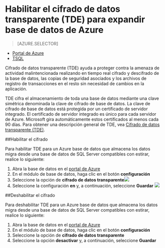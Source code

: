 <properties
   pageTitle="Habilitar el cifrado de datos transparente (TDE) para SQL Server Database estiramiento en Azure | Microsoft Azure"
   description="Habilitar el cifrado de datos transparente (TDE) para SQL Server Database estiramiento en Azure"
   services="sql-server-stretch-database"
   documentationCenter=""
   authors="douglaslMS"
   manager="barbkess"
   editor=""/>

<tags
   ms.service="sql-server-stretch-database"
   ms.workload="data-management"
   ms.tgt_pltfrm="na"
   ms.devlang="na"
   ms.topic="article"
   ms.date="06/14/2016"
   ms.author="douglaslMS"/>

# <a name="enable-transparent-data-encryption-tde-for-stretch-database-on-azure"></a>Habilitar el cifrado de datos transparente (TDE) para expandir base de datos de Azure
> [AZURE.SELECTOR]
- [Portal de Azure](sql-server-stretch-database-encryption-tde.md)
- [TSQL](sql-server-stretch-database-tde-tsql.md)

Cifrado de datos transparente (TDE) ayuda a proteger contra la amenaza de actividad malintencionada realizando en tiempo real cifrado y descifrado de la base de datos, las copias de seguridad asociados y los archivos de registro de transacciones en el resto sin necesidad de cambios en la aplicación.

TDE cifra el almacenamiento de toda una base de datos mediante una clave simétrica denominada la clave de cifrado de base de datos. La clave de cifrado de base de datos está protegida por un certificado de servidor integrado. El certificado de servidor integrado es único para cada servidor de Azure. Microsoft gira automáticamente estos certificados al menos cada 90 días. Para obtener una descripción general de TDE, vea [Cifrado de datos transparente (TDE)].

##<a name="enabling-encryption"></a>Habilitar el cifrado

Para habilitar TDE para un Azure base de datos que almacena los datos migra desde una base de datos de SQL Server compatibles con estirar, realice lo siguiente:

1. Abra la base de datos en el [portal de Azure](https://portal.azure.com)
2. En el módulo de base de datos, haga clic en el botón **configuración**
3. Seleccione la opción de **cifrado de datos transparente**![][1]
4. Seleccione la configuración **en** y, a continuación, seleccione **Guardar**
![][2]


##<a name="disabling-encryption"></a>Deshabilitar el cifrado

Para deshabilitar TDE para un Azure base de datos que almacena los datos migra desde una base de datos de SQL Server compatibles con estirar, realice lo siguiente:

1. Abra la base de datos en el [portal de Azure](https://portal.azure.com)
2. En el módulo de base de datos, haga clic en el botón **configuración**
3. Seleccione la opción de **cifrado de datos transparente**
4. Seleccione la opción **desactivar** y, a continuación, seleccione **Guardar**




<!--Anchors-->
[Cifrado de datos transparente (TDE)]: https://msdn.microsoft.com/library/bb934049.aspx


<!--Image references-->
[1]: ./media/sql-server-stretch-database-encryption-tde/stretchtde1.png
[2]: ./media/sql-server-stretch-database-encryption-tde/stretchtde2.png


<!--Link references-->
